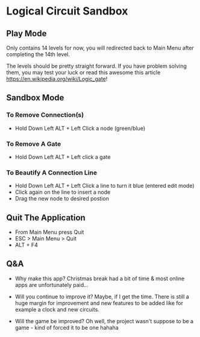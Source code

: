 # Logical Circuit Sandbox

## Play Mode
Only contains 14 levels for now, you will redirected back to Main Menu after completing the 14th level.

The levels should be pretty straight forward. If you have problem solving them, you may test your luck or read this awesome this article https://en.wikipedia.org/wiki/Logic_gate!


## Sandbox Mode
### To Remove Connection(s)
- Hold Down Left ALT + Left Click a node (green/blue)

### To Remove A Gate
- Hold Down Left ALT + Left click a gate

### To Beautify A Connection Line
- Hold Down Left ALT + Left Click a line to turn it blue (entered edit mode)
- Click again on the line to insert a node
- Drag the new node to desired postion

## Quit The Application
- From Main Menu press Quit
- ESC > Main Menu > Quit
- ALT + F4



## Q&A
- Why make this app?
Christmas break had a bit of time & most online apps are unfortunately paid...

- Will you continue to improve it?
Maybe, if I get the time. There is still a huge margin for improvement and new features to be added like for example a clock and new circuits.

- Will the game be improved? 
Oh well, the project wasn't suppose to be a game - kind of forced it to be one hahaha
